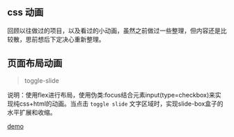 ## css 动画

回顾以往做过的项目，以及看过的小动画，虽然之前做过一些整理，但内容还是比较散，思前想后下定决心重新整理。


## 页面布局动画

> toggle-slide

说明：使用flex进行布局，使用伪类:focus结合元素input(type=checkbox)来实现纯css+html的动画。当点击 `toggle slide` 文字区域时，实现slide-box盒子的水平扩展和收缩。

[demo](https://github.com/lvzhenbang/article/blob/master/cssAnimate/toggle-slide.html)